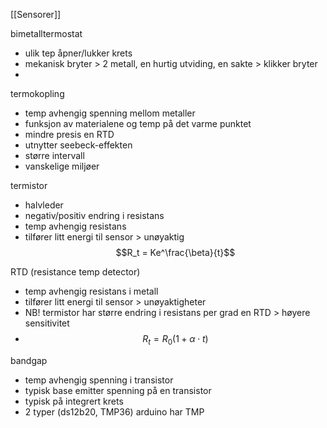 [[Sensorer]]

bimetalltermostat
- ulik tep åpner/lukker krets
- mekanisk bryter > 2 metall, en hurtig utviding, en sakte > klikker bryter
- 

termokopling
- temp avhengig spenning mellom metaller
- funksjon av materialene og temp på det varme punktet
- mindre presis en RTD
- utnytter seebeck-effekten
- større intervall
- vanskelige miljøer

termistor
- halvleder
- negativ/positiv endring i resistans
- temp avhengig resistans
- tilfører litt energi til sensor > unøyaktig
 $$R_t = Ke^\frac{\beta}{t}$$

RTD (resistance temp detector)
- temp avhengig resistans i metall
- tilfører litt energi til sensor > unøyaktigheter
- NB! termistor har større endring i resistans per grad en RTD > høyere sensitivitet
- $$R_t = R_0(1+\alpha \cdot t)$$

bandgap
- temp avhengig spenning i transistor
- typisk base emitter spenning på en transistor
- typisk på integrert krets
- 2 typer (ds12b20, TMP36) arduino har TMP


